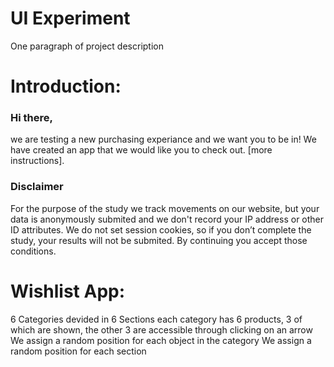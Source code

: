 # UI Experiment
One paragraph of project description

# Introduction:
### Hi there,
we are testing a new purchasing experiance and we want you to be in! We have created an app that we would like you to check out. [more instructions].

### Disclaimer
For the purpose of the study we track movements on our website, but your data is anonymously submited and we don't record your IP address or other ID attributes. We do not set session cookies, so if you don’t complete the study, your results will not be submited. By continuing you accept those conditions.

# Wishlist App:
6 Categories devided in 6 Sections
each category has 6 products, 3 of which are shown, the other 3 are accessible through clicking on an arrow
We assign a random position for each object in the category
We assign a random position for each section
